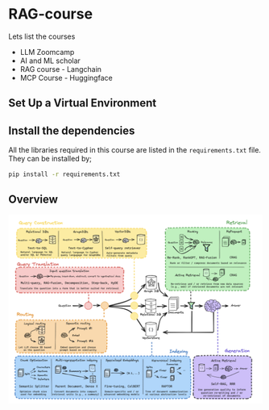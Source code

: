 # RAG-course

Lets list the courses 
- LLM Zoomcamp 
- AI and ML scholar
- RAG course - Langchain
- MCP Course - Huggingface 

## Set Up a Virtual Environment 

## Install the dependencies 
All the libraries required in this course  are listed in the `requirements.txt`	file. They can be installed by; 
```bash 
pip install -r requirements.txt
```

## Overview
![](images/RAG-overview.png)
